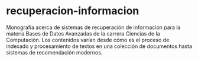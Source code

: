 # recuperacion-informacion
Monografía acerca de sistemas de recuperación de información para la materia Bases de Datos Avanzadas de la carrera Ciencias de la Computación.
Los contenidos varían desde cómo es el proceso de indexado y procesamiento de textos en una colección de documentos hasta sistemas de recomendación modernos.
